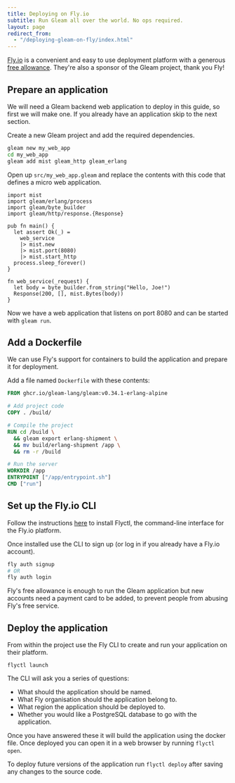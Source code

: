 ```yaml
---
title: Deploying on Fly.io
subtitle: Run Gleam all over the world. No ops required. 
layout: page
redirect_from:
  - "/deploying-gleam-on-fly/index.html"
---
```


[Fly.io](https://fly.io) is a convenient and easy to use deployment platform
with a generous [free allowance](https://fly.io/docs/about/pricing/). They're
also a sponsor of the Gleam project, thank you Fly!

## Prepare an application

We will need a Gleam backend web application to deploy in this guide, so first
we will make one. If you already have an application skip to the next section.

Create a new Gleam project and add the required dependencies.

```sh
gleam new my_web_app
cd my_web_app
gleam add mist gleam_http gleam_erlang
```

Open up `src/my_web_app.gleam` and replace the contents with this code that
defines a micro web application.

```gleam
import mist
import gleam/erlang/process
import gleam/byte_builder
import gleam/http/response.{Response}

pub fn main() {
  let assert Ok(_) =
    web_service
    |> mist.new
    |> mist.port(8080)
    |> mist.start_http
  process.sleep_forever()
}

fn web_service(_request) {
  let body = byte_builder.from_string("Hello, Joe!")
  Response(200, [], mist.Bytes(body))
}
```

Now we have a web application that listens on port 8080 and can be started with
`gleam run`.


## Add a Dockerfile

We can use Fly's support for containers to build the application and prepare it
for deployment.

Add a file named `Dockerfile` with these contents:

```dockerfile
FROM ghcr.io/gleam-lang/gleam:v0.34.1-erlang-alpine

# Add project code
COPY . /build/

# Compile the project
RUN cd /build \
  && gleam export erlang-shipment \
  && mv build/erlang-shipment /app \
  && rm -r /build

# Run the server
WORKDIR /app
ENTRYPOINT ["/app/entrypoint.sh"]
CMD ["run"]
```


## Set up the Fly.io CLI

Follow the instructions [here](https://fly.io/docs/getting-started/installing-flyctl/)
to install Flyctl, the command-line interface for the Fly.io platform.

Once installed use the CLI to sign up (or log in if you already have a Fly.io
account).

```sh
fly auth signup
# OR
fly auth login
```

Fly's free allowance is enough to run the Gleam application but new accounts
need a payment card to be added, to prevent people from abusing Fly's free
service.


## Deploy the application

From within the project use the Fly CLI to create and run your application on
their platform.

```
flyctl launch
```

The CLI will ask you a series of questions:

- What should the application should be named.
- What Fly organisation should the application belong to.
- What region the application should be deployed to.
- Whether you would like a PostgreSQL database to go with the application.

Once you have answered these it will build the application using the docker
file. Once deployed you can open it in a web browser by running `flyctl open`.

To deploy future versions of the application run `flyctl deploy` after saving
any changes to the source code.
